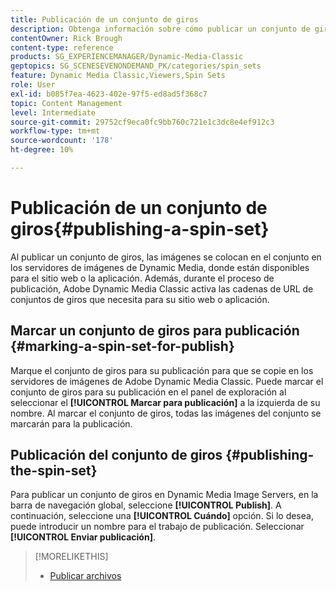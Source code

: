 ```yaml
---
title: Publicación de un conjunto de giros
description: Obtenga información sobre cómo publicar un conjunto de giros desde Adobe Dynamic Media Classic.
contentOwner: Rick Brough
content-type: reference
products: SG_EXPERIENCEMANAGER/Dynamic-Media-Classic
geptopics: SG_SCENESEVENONDEMAND_PK/categories/spin_sets
feature: Dynamic Media Classic,Viewers,Spin Sets
role: User
exl-id: b085f7ea-4623-402e-97f5-ed8ad5f368c7
topic: Content Management
level: Intermediate
source-git-commit: 29752cf9eca0fc9bb760c721e1c3dc8e4ef912c3
workflow-type: tm+mt
source-wordcount: '178'
ht-degree: 10%

---
```


# Publicación de un conjunto de giros{#publishing-a-spin-set}

Al publicar un conjunto de giros, las imágenes se colocan en el conjunto en los servidores de imágenes de Dynamic Media, donde están disponibles para el sitio web o la aplicación. Además, durante el proceso de publicación, Adobe Dynamic Media Classic activa las cadenas de URL de conjuntos de giros que necesita para su sitio web o aplicación.

## Marcar un conjunto de giros para publicación {#marking-a-spin-set-for-publish}

Marque el conjunto de giros para su publicación para que se copie en los servidores de imágenes de Adobe Dynamic Media Classic. Puede marcar el conjunto de giros para su publicación en el panel de exploración al seleccionar el **[!UICONTROL Marcar para publicación]** a la izquierda de su nombre. Al marcar el conjunto de giros, todas las imágenes del conjunto se marcarán para la publicación.

## Publicación del conjunto de giros {#publishing-the-spin-set}

Para publicar un conjunto de giros en Dynamic Media Image Servers, en la barra de navegación global, seleccione **[!UICONTROL Publish]**. A continuación, seleccione una **[!UICONTROL Cuándo]** opción. Si lo desea, puede introducir un nombre para el trabajo de publicación. Seleccionar **[!UICONTROL Enviar publicación]**.

>[!MORELIKETHIS]
>
>* [Publicar archivos](publishing-files.md#publishing_files)

